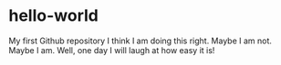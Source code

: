 # hello-world
My first Github repository
I think I am doing this right. Maybe I am not. Maybe I am. Well, one day I will laugh at how easy it is!
